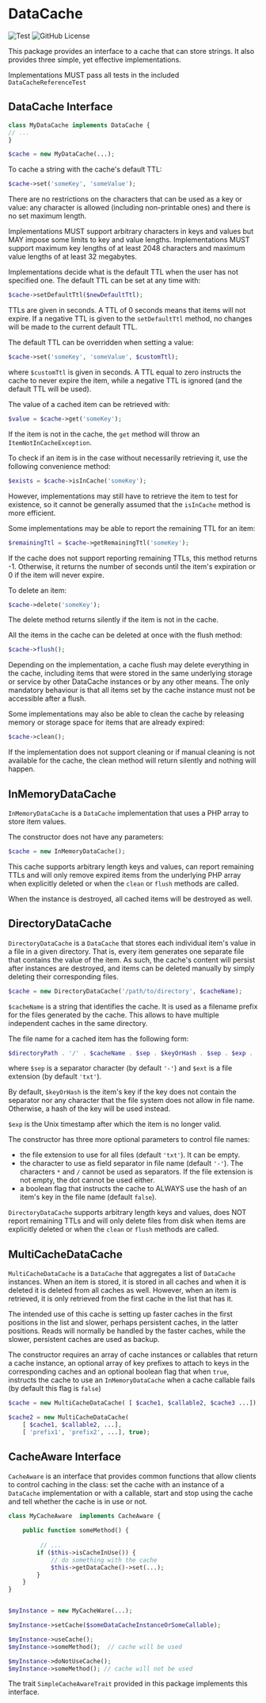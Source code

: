 # DataCache

![Test](https://github.com/thomas-institut/datacache/actions/workflows/php.yml/badge.svg?branch=main)
![GitHub License](https://img.shields.io/github/license/thomas-institut/datacache)


This package provides an interface to a cache that can store strings. It also provides
three simple, yet effective implementations.

Implementations MUST pass all tests in the included `DataCacheReferenceTest`

## DataCache Interface

```php 
class MyDataCache implements DataCache {
// ...
}

$cache = new MyDataCache(...);
```

To cache a string with the cache's default TTL:
```php
$cache->set('someKey', 'someValue'); 
```

There are no restrictions on the characters that can be used as a key or value: any character
is allowed (including non-printable ones) and there is no set maximum length.

Implementations MUST support arbitrary characters in keys and values but MAY impose 
some limits to key and value lengths. Implementations MUST support maximum key lengths
of at least 2048 characters and maximum value lengths of at least 32 megabytes. 

Implementations decide what is the default TTL when the user has not
specified one. The default TTL can be set at any time with:

```php
$cache->setDefaultTtl($newDefaultTtl); 
```
TTLs are given in seconds. A TTL of 0 seconds means that items will not expire. 
If a negative TTL is given to the `setDefaultTtl` method, no changes will be made 
to the current default TTL.

The default TTL can be overridden when setting a value:
```php
$cache->set('someKey', 'someValue', $customTtl); 
```
where `$customTtl` is given in seconds. A TTL 
equal to zero instructs the cache to never expire the item, while a negative
TTL is ignored (and the default TTL will be used).

The value of a cached item can be retrieved with:
```php
$value = $cache->get('someKey');
```
If the item is not in the cache, the `get` method will throw an `ItemNotInCacheException`.

To check if an item is in the case without necessarily retrieving it, use the following 
convenience method:

```php
$exists = $cache->isInCache('someKey');
```

However, implementations may still have to retrieve the item to test for existence, so
it cannot be generally assumed that the `isInCache` method is more efficient.

Some implementations may be able to report the remaining TTL for an item:

```php
$remainingTtl = $cache->getRemainingTtl('someKey');
```

If the cache does not support reporting remaining TTLs, this method returns -1. Otherwise,
it returns the number of seconds until the item's expiration or 0 if the item will
never expire.

To delete an item:
```php
$cache->delete('someKey');
```

The delete method returns silently if the item is not in the cache. 

All the items in the cache can be deleted at once with the flush method:

```php
$cache->flush();
```

Depending on the implementation, a cache flush may delete everything in the cache,
including items that were stored in the same underlying storage or service by other 
DataCache instances or by any other means. The only mandatory behaviour is that
all items set by the cache instance must not be accessible after a flush.

Some implementations may also be able to clean the cache by releasing memory or storage
space for items that are already expired:

```php
$cache->clean();
```

If the implementation does not support cleaning or if manual cleaning is not available
for the cache, the clean method will return silently and nothing will happen.


## InMemoryDataCache

`InMemoryDataCache` is a `DataCache` implementation that uses a PHP array to
store item values. 

The constructor does not have any parameters:

```php
$cache = new InMemoryDataCache();
```

This cache supports arbitrary length keys and values, can report remaining TTLs and
will only remove expired items from the underlying PHP array when explicitly deleted or 
when the `clean` or `flush` methods are called.

When the instance is destroyed, all cached items will be destroyed as well.

## DirectoryDataCache

`DirectoryDataCache` is a `DataCache` that stores each individual item's value
in a file in a given directory. That is, every item generates one separate file that
contains the value of the item. As such, the cache's content will persist after
instances are destroyed, and items can be deleted manually by simply deleting
their corresponding files.

```php
$cache = new DirectoryDataCache('/path/to/directory', $cacheName);
```

`$cacheName` is a string that identifies the cache. It is used as a filename prefix
for the files generated by the cache. This allows to have multiple independent caches
in the same directory. 

The file name for a cached item has the following form:

```php
$directoryPath . '/' . $cacheName . $sep . $keyOrHash . $sep . $exp . '.' . $ext 
```

where `$sep` is a separator character (by default `'-'`) and `$ext` is a
file extension (by default `'txt'`). 

By default, `$keyOrHash` is the item's key if the key does not contain the separator 
nor any character that the file system does not allow in file name. Otherwise,
a hash of the key will be used instead.

`$exp` is the Unix timestamp after which the item is no longer valid.  

The constructor has three more optional parameters to control file names: 
* the file extension to use for all files (default `'txt'`). It can 
  be empty.
* the character to use as field separator in file name (default `'-'`). 
  The characters `*` and `/` cannot be used as separators. If the file extension
  is not empty, the dot cannot be used either.
* a boolean flag that instructs the cache to ALWAYS use the hash of an item's key in the file 
  name (default `false`). 

`DirectoryDataCache` supports arbitrary length keys and values, does NOT report remaining 
TTLs and will only delete files from disk when items are explicitly deleted or when the
`clean` or `flush` methods are called.

## MultiCacheDataCache

`MultiCacheDataCache` is a `DataCache` that aggregates a list of `DataCache` instances.
When an item is stored, it is stored in all caches and when it is deleted it is deleted
from all caches as well. However, when an item is retrieved, it is only retrieved from 
the first cache in the list that has it.

The intended use of this cache is setting up faster caches in the first positions in the
list and slower, perhaps persistent caches, in the latter positions. Reads will normally
be handled by the faster caches, while the slower, persistent caches are used as backup.

The constructor requires an array of cache instances or callables that return 
a cache instance, an optional array of key prefixes to attach to keys in the corresponding
caches and an optional boolean flag that when `true`, instructs the cache to use
an `InMemoryDataCache` when a cache callable fails (by default this flag is `false`)

```php
$cache = new MultiCacheDataCache( [ $cache1, $callable2, $cache3 ...]);

$cache2 = new MultiCacheDataCache( 
    [ $cache1, $callable2, ...], 
    [ 'prefix1', 'prefix2', ...], true);

```


## CacheAware Interface

`CacheAware` is an interface that provides common functions 
that allow clients to control caching in the class: set the cache
with an instance of a `DataCache` implementation or with a callable, start and
stop using the cache and tell whether the cache is in use or not.

```php
class MyCacheAware  implements CacheAware { 
  
    public function someMethod() {
     
         // ...
        if ($this->isCacheInUse()) {
            // do something with the cache
            $this->getDataCache()->set(...);
        }
    }
}


$myInstance = new MyCacheWare(...);

$myInstance->setCache($someDataCacheInstanceOrSomeCallable);

$myInstance->useCache();
$myInstance->someMethod();  // cache will be used

$myInstance->doNotUseCache();
$myInstance->someMethod(); // cache will not be used
```

The trait `SimpleCacheAwareTrait` provided in this package implements this interface.
